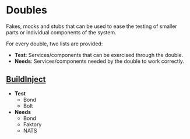 # Doubles

Fakes, mocks and stubs that can be used to ease the testing of smaller parts or individual components of the system.

For every double, two lists are provided:

  * **Test**: Services/components that can be exercised through the double.
  * **Needs**: Services/components needed by the double to work correctly.

## [BuildInject](BuildInject)

  * **Test**
    * Bond
    * Bolt
  * **Needs**
    * Bond
    * Faktory
    * NATS
